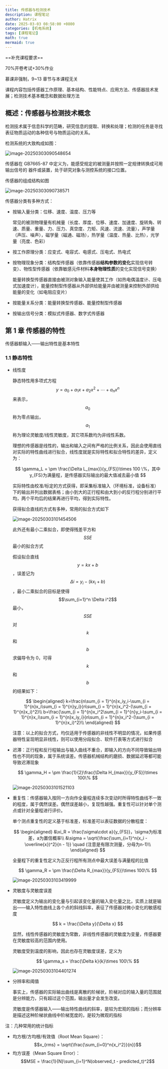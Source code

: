 ```yaml
---
title: 传感器与检测技术
description: 课程笔记
author: Hatrix
date: 2025-03-03 08:58:00 +0800
categories: [机电系统]
tags: [课程笔记]
math: true
mermaid: true
---
```


==补充课程要求==

70%开卷考试+30%作业

慕课非强制，9~13 章节与本课程无关

课程内容包括传感器工作原理、基本结构、性能特点、应用方法、传感器技术发展；检测技术基本概念和数据处理方法

## 概述：传感器与检测技术概念

检测技术属于信息科学的范畴，研究信息的提取、转换和处理；检测的任务是寻找表征物质运动的各种信号与物质运动的关系。

检测系统的大致构成如图：

![image-20250303090548654](../assets/post-pics/image-20250303090548654.png)

传感器在 GB7665-87 中定义为，能感受规定的被测量并按照一定规律转换成可用输出信号的
器件或装置，处于研究对象与测控系统的接口位置。

传感器的组成结构如图

![image-20250303090738571](../assets/post-pics/image-20250303090738571.png)

传感器分类有多种方式：

- 按输入量分类：位移、速度、温度、压力等

  常见的被测物理量有机械量（长度、厚度、位移、速度、加速度、旋转角、转速、质量、重量、力、压力、真空度、力矩、风速、流速、流量），声学量（声压、噪声），磁学量（磁通、磁场），热学量（温度、热量、比热），光学量（亮度、色彩）

- 按工作原理分类：应变式、电容式、电感式、压电式、热电式

- 按物理现象分类：结构型传感器（依靠传感器**结构参数的变化**实现信号转变）、物性型传感器（依靠敏感元件材料**本身物理性质**的变化实现信号变换）

  能量转换型传感器直接由被测对象输入能量使其工作（如热电偶温度计、压电式加速度计），能量控制型传感器从外部供给能量并由被测量来控制外部供给能量的变化（如电阻应变片）

- 按能量关系分类：能量转换型传感器、能量控制型传感器

- 按输出信号分类：模拟式传感器、数字式传感器

## 第 1 章 传感器的特性

传感器额输入——输出特性是基本特性

### 1.1 静态特性

- 线性度

  静态特性用多项式方程$$y = a_0 + a_1 x + a_2 x^2 + \cdots + a_n x^n$$来表示，$$a_0$$称为零点输出，$$a_1$$称为理论灵敏度/线性灵敏度，其它项系数均为非线性系数。

  理想的传感器是线性的，输出和输入之间有严格的比例关系，因此会使用直线对实际的特性曲线进行拟合，线性度就是实际特性和拟合特性的差异，定义为：

  $$
  \gamma_L = \pm \frac{\Delta L_{max}}{y_{FS}}\times 100 \%，其中y_{FS}为满量程，是传感器实际输出的最大值减去最小值
  $$

  实际特性由校准/标定的方式获得，即采集标准输入（环境标准，设备标准）下的输出并列出数据表格；由小到大的正行程和由大到小的反行程分别进行平均，两个平均后的结果再进行平均，得到实际特性。

  获得拟合直线的方式有多种，常用的拟合方式如下

  ![image-20250303101454506](../assets/post-pics/image-20250303101454506.png)

  此外还有最小二乘拟合，即使得残差平方和$$SSE$$最小的拟合方式

  假设拟合直线$$y = kx + b$$，误差记为$$\Delta i = y_i - (kx_i + b)$$，最小二乘拟合的目标是使得$$\sum_{i=1}^n \Delta i^2$$最小，$$SSE$$对$$k$$和$$b$$求偏导令为 0，可得$$k$$和$$b$$的结果如下：

  $$
  \begin{aligned}
  k=\frac{n\sum_{i = 1}^{n}x_iy_i-\sum_{i = 1}^{n}x_i\sum_{i = 1}^{n}y_i}{n\sum_{i = 1}^{n}x_i^2-(\sum_{i = 1}^{n}x_i)^2}\\
  b=\frac{\sum_{i = 1}^{n}x_i^2\sum_{i = 1}^{n}y_i-\sum_{i = 1}^{n}x_i\sum_{i = 1}^{n}x_iy_i}{n\sum_{i = 1}^{n}x_i^2-(\sum_{i = 1}^{n}x_i)^2}\\
  \end{aligned}
  $$

  注意：以上的拟合方式，均仅适用于传感器的非线性不明显的情况，如果传感器特性呈现明显非线性，则可以使用分段拟合、软件打表等方式进行拟合

- 迟滞：正行程和反行程输出与输入曲线不重合，即输入的方向不同导致输出特性也不同的现象，属于系统误差。传感器机械结构的磨损、数据延迟等都可能导致迟滞现象

  $$
  \gamma_H = \pm \frac{1}{2}\frac{\Delta H_{max}}{y_{FS}}\times 100\%
  $$

  ![image-20250303101521103](../assets/post-pics/image-20250303101521103.png)

- 重复性：传感器输入按同一方向作全量程连续多次变动时所得特性曲线不一致的程度，属于偶然误差。偶然误差越小，复现性越强。重复性可以针对单个测点或针对全量程进行评价。

  单个测点重复性的定义基于标准差，标准差可以表征数据的分散程度：

  $$
  \begin{aligned}
  &\xi_R = \frac{\sigma\cdot a}{y_{FS}}，\sigma为标准差，a为置信概率\\
  &\sigma = \sqrt{\frac{\sum_{i=1}^n(x_i - \overline{x})^2}{n - 1}} \quad (注意是有限次测量，分母为n-1)\\
  \end{aligned}
  $$

  全量程下的重复性定义为正反行程所有测点中最大误差与满量程的比值

  $$
  \gamma_R = \pm \frac{\Delta R_{max}}{y_{FS}}\times 100\%
  $$

  ![image-20250303103419999](../assets/post-pics/image-20250303103419999.png)

- 灵敏度与灵敏度误差

  灵敏度定义为输出的变化量与引起该变化量的输入变化量之比，实质上就是输出——输入特性曲线上各个点的斜线斜率，表征了传感器对微小变化的敏感程度

  $$
  k = \frac{\Delta y}{\Delta x}
  $$

  显然，线性传感器的灵敏度为常数，非线性传感器的灵敏度为变量，传感器要在灵敏度较高的范围内使用。

  灵敏度受到温度的影响，因此也存在灵敏度误差，定义为

  $$
  \gamma_s = \frac{\Delta k}{k}\times 100\%
  $$

  ![image-20250303104401274](../assets/post-pics/image-20250303104401274.png)

- 分辨率和阈值

  事实上，传感器的实际输出曲线是离散的阶梯状，阶梯对应的输入量的范围就是分辨能力，只有超过这个范围，输出量才会发生改变。

  灵敏度是传感器输入——输出特性曲线的斜率，是较为宏观的指标；而分辨率是描述这种阶梯状曲线中阶梯宽度的，是较为微观的指标

注：几种常用的统计指标

- 均方根/方均根/有效值（Root Mean Square）：$$x_{rms} = \sqrt{\frac{\sum_{i=0}^n{x_i^2}}{n}}$$
- 均方误差（Mean Square Error）：$$MSE = \frac{1}{N}\sum_{i=1}^N(observed_t - predicted_t)^2$$
